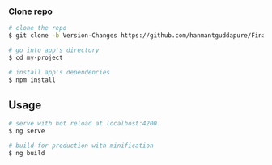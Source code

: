 
### Clone repo

``` bash
# clone the repo
$ git clone -b Version-Changes https://github.com/hanmantguddapure/Finance_App_UI.git

# go into app's directory
$ cd my-project

# install app's dependencies
$ npm install
```

## Usage

``` bash
# serve with hot reload at localhost:4200.
$ ng serve

# build for production with minification
$ ng build
```


